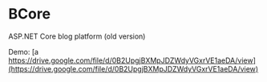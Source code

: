 # BCore
ASP.NET Core blog platform (old version)

Demo:
[a https://drive.google.com/file/d/0B2UpgjBXMpJDZWdyVGxrVE1aeDA/view](https://drive.google.com/file/d/0B2UpgjBXMpJDZWdyVGxrVE1aeDA/view)
